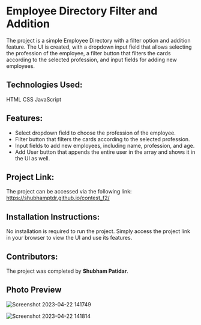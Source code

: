
# Employee Directory Filter and Addition

The project is a simple Employee Directory with a filter option and addition feature. The UI is created, with a dropdown input field that allows selecting the profession of the employee, a filter button that filters the cards according to the selected profession, and input fields for adding new employees.

## Technologies Used:

HTML
CSS
JavaScript

## Features:

* Select dropdown field to choose the profession of the employee.
* Filter button that filters the cards according to the selected profession.
* Input fields to add new employees, including name, profession, and age.
* Add User button that appends the entire user in the array and shows it in the UI as well.

## Project Link:
The project can be accessed via the following link:
https://shubhamptdr.github.io/contest_f2/

## Installation Instructions:
No installation is required to run the project. Simply access the project link in your browser to view the UI and use its features.

## Contributors:
The project was completed by **Shubham Patidar**.

## Photo Preview

![Screenshot 2023-04-22 141749](https://user-images.githubusercontent.com/117558233/233773840-76d0b3df-ef80-4ebc-8cdf-47acada781c9.png)

![Screenshot 2023-04-22 141814](https://user-images.githubusercontent.com/117558233/233773845-dfb1fc89-f202-43ab-a04d-28581094891f.png)
